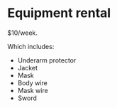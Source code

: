 
# Equipment rental

$10/week.

Which includes:

- Underarm protector
- Jacket
- Mask
- Body wire
- Mask wire
- Sword
